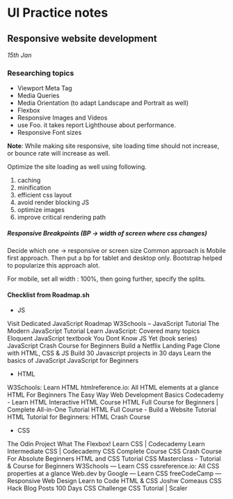 # UI Practice notes

## Responsive website development

_15th Jan_

### Researching topics

+ Viewport Meta Tag
+ Media Queries
+ Media Orientation (to adapt Landscape and Portrait as well)
+ Flexbox
+ Responsive Images and Videos
+ use Foo. it takes report Lighthouse about performance.
+ Responsive Font sizes

**Note**: While making site responsive, site loading time should not increase, or bounce rate will increase as well.

Optimize the site loading as well using following.
1. caching
2. minification
3. efficient css layout
4. avoid render blocking JS
5. optimize images
6. improve critical rendering path

##### Responsive Breakpoints (BP -> width of screen where css changes)

Decide which one -> responsive or screen size
Common approach is Mobile first approach.
Then put a bp for tablet and desktop only.
Bootstrap helped to popularize this approach alot.

For mobile, set all width : 100%, then going further, specify the splits.

#### Checklist from Roadmap.sh

+ JS

Visit Dedicated JavaScript Roadmap
W3Schools – JavaScript Tutorial
The Modern JavaScript Tutorial
Learn JavaScript: Covered many topics
Eloquent JavaScript textbook
You Dont Know JS Yet (book series)
JavaScript Crash Course for Beginners
Build a Netflix Landing Page Clone with HTML, CSS & JS
Build 30 Javascript projects in 30 days
Learn the basics of JavaScript
JavaScript for Beginners

+ HTML

W3Schools: Learn HTML
htmlreference.io: All HTML elements at a glance
HTML For Beginners The Easy Way
Web Development Basics
Codecademy - Learn HTML
Interactive HTML Course
HTML Full Course for Beginners | Complete All-in-One Tutorial
HTML Full Course - Build a Website Tutorial
HTML Tutorial for Beginners: HTML Crash Course

+ CSS

The Odin Project
What The Flexbox!
Learn CSS | Codecademy
Learn Intermediate CSS | Codecademy
CSS Complete Course
CSS Crash Course For Absolute Beginners
HTML and CSS Tutorial
CSS Masterclass - Tutorial & Course for Beginners
W3Schools — Learn CSS
cssreference.io: All CSS properties at a glance
Web.dev by Google — Learn CSS
freeCodeCamp — Responsive Web Design
Learn to Code HTML & CSS
Joshw Comeaus CSS Hack Blog Posts
100 Days CSS Challenge
CSS Tutorial | Scaler
